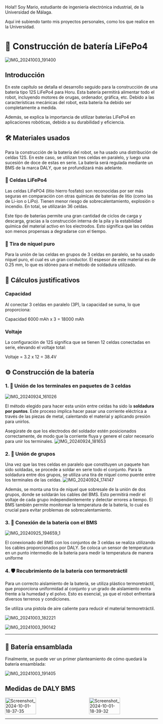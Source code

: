 Hola!!
Soy Mario, estudiante de ingeniería electrónica industrial, de la Universidad de Málaga.

Aquí iré subiendo tanto mis proyectos personales, como los que realice en la Universidad.

# 🔋 Construcción de batería LiFePo4
![IMG_20241003_191400](https://github.com/user-attachments/assets/d06b3e95-aa53-49b8-b809-0659b0052233)
## Introducción

En este capítulo se detalla el desarrollo seguido para la construcción de una batería tipo 12S LiFePo4 para Horu. Esta batería permitirá alimentar todo el robot, incluyendo motores de orugas, ordenador, gráfica, etc. Debido a las características mecánicas del robot, esta batería ha debido ser completamente a medida.

Además, se explica la importancia de utilizar baterías LiFePo4 en aplicaciones robóticas, debido a su durabilidad y eficiencia. 

## 🛠️ Materiales usados

Para la construcción de la batería del robot, se ha usado una distribución de celdas 12S. En este caso, se utilizan tres celdas en paralelo, y luego una sucesión de doce de estas en serie. La batería será regulada mediante un BMS de la marca DALY, que se profundizará más adelante.

### 🔋 Celdas LiFePo4

Las celdas LiFePO4 (litio hierro fosfato) son reconocidas por ser más seguras en comparación con otras químicas de baterías de litio (como las de Li-ion o LiPo). Tienen menor riesgo de sobrecalentamiento, explosión o incendio. En total, se utilizarán 36 celdas.

Este tipo de baterías permite una gran cantidad de ciclos de carga y descarga, gracias a la construcción interna de la pila y la estabilidad química del material activo en los electrodos. Esto significa que las celdas son menos propensas a degradarse con el tiempo.

### 🧲 Tira de níquel puro

Para la unión de las celdas en grupos de 3 celdas en paralelo, se ha usado níquel puro, el cual es un gran conductor. El espesor de este material es de 0.25 mm, lo que es idóneo para el método de soldadura utilizado.

## 📐 Cálculos justificativos

### **Capacidad**

Al conectar 3 celdas en paralelo (3P), la capacidad se suma, lo que proporciona:


Capacidad 6000 mAh x 3 = 18000 mAh


### **Voltaje**

La configuración de 12S significa que se tienen 12 celdas conectadas en serie, elevando el voltaje total:


Voltaje = 3.2 x 12 = 38.4V

## ⚙️ Construcción de la batería

### 1. 🔗 Unión de los terminales en paquetes de 3 celdas

![IMG_20240924_161026](https://github.com/user-attachments/assets/c2218f44-aa1c-4f04-bcb6-9e7ad50a2dde)

El método elegido para hacer esta unión entre celdas ha sido la **soldadura por puntos**. Este proceso implica hacer pasar una corriente eléctrica a través de las piezas de metal, calentando el material y aplicando presión para unirlos. 

Asegúrate de que los electrodos del soldador estén posicionados correctamente, de modo que la corriente fluya y genere el calor necesario para unir los terminales.
![IMG_20240924_181653](https://github.com/user-attachments/assets/91cbd631-8891-43cd-8be7-f47ab8e8c39a)

### 2. 🔗 Unión de grupos

Una vez que las tres celdas en paralelo que constituyen un paquete han sido soldadas, se procede a soldar en serie todo el conjunto. Para la soldadura entre dos grupos, se utiliza una tira de níquel como puente entre los terminales de las celdas.
![IMG_20240924_174147](https://github.com/user-attachments/assets/0af7f86b-943a-42a7-b7a9-0f0612fd854e)

Además, se monta una tira de níquel que sobresale de la unión de dos grupos, donde se soldarán los cables del BMS. Esto permitirá medir el voltaje de cada grupo independientemente y detectar errores a tiempo. El BMS también permite monitorear la temperatura de la batería, lo cual es crucial para evitar problemas de sobrecalentamiento.

### 3. 🔌 Conexión de la batería con el BMS

![IMG_20240925_194659_1](https://github.com/user-attachments/assets/71dcdd56-ed69-4583-a4ab-12d479a7ce0f)

El conexionado del BMS con los conjuntos de 3 celdas se realiza utilizando los cables proporcionados por DALY. Se coloca un sensor de temperatura en un punto intermedio de la batería para medir la temperatura de manera uniforme


### 4. 🛡️ Recubrimiento de la batería con termoretráctil

Para un correcto aislamiento de la batería, se utiliza plástico termoretráctil, que proporciona uniformidad al conjunto y un grado de aislamiento extra frente a la humedad y el polvo. Esto es esencial, ya que el robot enfrentará diversos terrenos y condiciones.

Se utiliza una pistola de aire caliente para reducir el material termoretráctil.

![IMG_20241003_182221](https://github.com/user-attachments/assets/67ede893-4768-4b64-b706-bfddaedd06ea)

![IMG_20241003_190142](https://github.com/user-attachments/assets/c3dbee81-1599-4cc1-8781-206d4d54f18a)

---

## 🎯 Batería ensamblada

Finalmente, se puede ver un primer planteamiento de cómo quedará la batería ensamblada:

![IMG_20241003_191405](https://github.com/user-attachments/assets/321576d5-b8dd-4a21-b2c3-e7f22088386c)

## Medidas de DALY BMS

<div style="display: flex; justify-content: space-between;">
    <img src="https://github.com/user-attachments/assets/b8d19963-4fa1-4343-8888-4651103ccf38" alt="Screenshot_2024-10-01-18-37-35" width="45%">
    <img src="https://github.com/user-attachments/assets/9eb45c25-0096-42f9-aa9e-2db966ad9a6e" alt="Screenshot_2024-10-01-18-39-32" width="45%">
</div>



---
